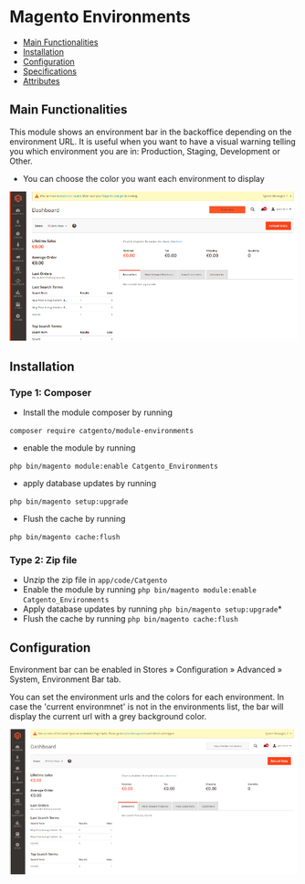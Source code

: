# Magento Environments

 - [Main Functionalities](#markdown-header-main-functionalities)
 - [Installation](#markdown-header-installation)
 - [Configuration](#markdown-header-configuration)
 - [Specifications](#markdown-header-specifications)
 - [Attributes](#markdown-header-attributes)


## Main Functionalities
This module shows an environment bar in the backoffice depending on the environment URL.
It is useful when you want to have a visual warning telling you which environment you are in: Production, Staging, Development or Other.

* You can choose the color you want each environment to display

![Image of Magento Default](https://github.com/catgento/magento-2-environments/blob/master/media/environments-1.png)


## Installation

### Type 1: Composer

- Install the module composer by running

`composer require catgento/module-environments`

 - enable the module by running 

`php bin/magento module:enable Catgento_Environments`

 - apply database updates by running 
   
`php bin/magento setup:upgrade`

 - Flush the cache by running 
   
`php bin/magento cache:flush`

### Type 2: Zip file

- Unzip the zip file in `app/code/Catgento`
- Enable the module by running `php bin/magento module:enable Catgento_Environments`
- Apply database updates by running `php bin/magento setup:upgrade`\*
- Flush the cache by running `php bin/magento cache:flush`


## Configuration

Environment bar can be enabled in Stores » Configuration » Advanced » System, Environment Bar tab.

You can set the environment urls and the colors for each environment. In case the 'current environmnet' is not in the environments
list, the bar will display the current url with a grey background color.

![Image of Magento Default](https://github.com/catgento/magento-2-environments/blob/master/media/environments-2.png)



